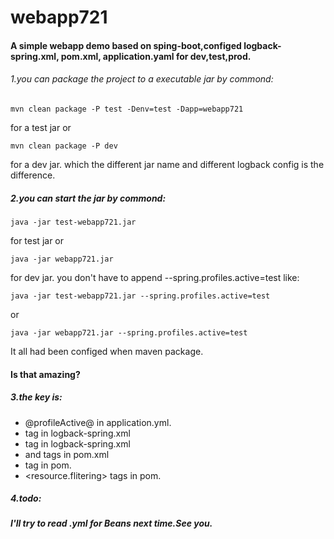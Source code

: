 # webapp721
#### A simple webapp demo based on sping-boot,configed logback-spring.xml, pom.xml, application.yaml for dev,test,prod.

###### 1.you can package the project to a executable jar by commond:
    
    mvn clean package -P test -Denv=test -Dapp=webapp721
for a test jar  or

    mvn clean package -P dev
for a dev jar. which the different jar name and different logback config is the difference.

##### 2.you can start the jar by commond:
   
    java -jar test-webapp721.jar
for test jar or

    java -jar webapp721.jar
for dev jar. you don't have to append --spring.profiles.active=test like:

    java -jar test-webapp721.jar --spring.profiles.active=test
or

    java -jar webapp721.jar --spring.profiles.active=test
It all had been configed when maven package.
#### Is that amazing?

##### 3.the key is:
*   @profileActive@ in application.yml.
*   <springProfile name="dev"> tag in logback-spring.xml
*   <springProperty > tag in logback-spring.xml
*   and <profiles> <properties> tags in pom.xml
*   <filters> tag in pom.
*   <resource.flitering> tags in pom.

##### 4.todo:
##### I'll try to read .yml for Beans next time.See you.